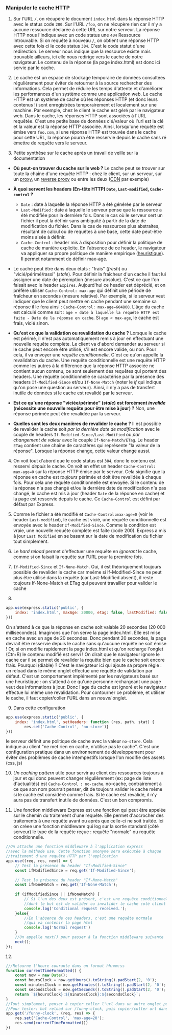 ### Manipuler le cache HTTP

1. Sur l'URL `/`, on récupère le document `index.html` dans la réponse HTTP avec le status code `200`. Sur l'URL `/foo`, on ne récupère rien car il n'y a aucune ressource déclarée à cette URL sur notre serveur. La réponse HTTP nous l'indique avec un code status une `404` Ressource Introuvable. Si on requête à nouveau `/`, on obtient une réponse HTTP avec cette fois ci le code status `304`. C'est le code statut d'une redirection. Le serveur nous indique que la ressource existe mais trouvable ailleurs, ici elle nous redirige vers le cache de notre navigateur. Le contenu de la réponse (la page index.html) est donc ici servie par le cache.

2. Le cache est un espace de stockage temporaire de données consultées régulièrement pour éviter de retourner à la source rechercher des informations. Cela permet de réduire les temps d'attente et d'améliorer les performances d'un système comme une application web. Le cache HTTP est un système de cache où les réponses HTTP (et donc leurs contenus !) sont enregistrées temporairement et localement sur une machine. Par exemple, chez le client le cache est géré par le navigateur web. Dans le cache, les réponses HTTP sont associées à l'URL requêtée. C'est une petite base de données clé/valeur où l'url est la clé et la valeur est la réponse HTTP associée. Ainsi, lorsqu'une requête est émise vers `foo.com`, si une réponse HTTP est trouvée dans le cache pour cette URL, la réponse pourra être resservie depuis le cache sans ré émettre de requête vers le serveur. 


3. Petite synthèse sur le cache après un travail de veille sur la documentation

- **Où peut-on trouver du cache sur le web ?** Le cache peut se trouver sur toute la chaîne d'une requête HTTP : chez le client, sur un serveur, sur un [proxy](https://fr.wikipedia.org/wiki/Proxy), un [reverse proxy](https://fr.wikipedia.org/wiki/Proxy_inverse) ou entre les deux ([CDN](https://fr.wikipedia.org/wiki/R%C3%A9seau_de_diffusion_de_contenu) par exemple)


- **À quoi servent les headers (En-tête HTTP) `Date`, `Last-modified`, `Cache-control` ?**
  - `Date` : date à laquelle la réponse HTTP a été générée par le serveur
  - `Last-Modified` : date à laquelle le serveur pense que la ressource a été modifiée pour la dernière fois. Dans le cas où le serveur sert un fichier il peut la définir sans ambiguité à partir de la date de modification du fichier. Dans le cas de ressources plus abstraites, résultant de calcul ou de requêtes à une base, cette date peut-être moins aisée à définir.
  - `Cache-Control` : header mis à disposition pour définir la politique de cache de manière explicite. En l'absence de ce header, le navigateur va appliquer sa propre politique de manière empirique ([heuristique](https://developer.mozilla.org/en-US/docs/Web/HTTP/Caching#heuristic_caching)). Il permet notamment de définir max-age.


- Le cache peut être dans deux états : "frais" (*fresh*) ou "vicié/périmé/rassi" (*stale*). Pour définir la fraîcheur d'un cache il faut lui assigner une date de péremption (mesure absolue). C'est ce que l'on faisait avec le header `Expires`. Aujourd'hui ce header est déprécié, et on préfère utiliser `Cache-Control: max-age` qui définit une période de fraîcheur en secondes (mesure relative). Par exemple, si le serveur veut indiquer que le client peut mettre en cache pendant une semaine sa réponse il le fera ainsi : `Cache-Control: max-age=604800`. L'âge du cache est calculé comme suit : `age = date à laquelle la requête HTTP est faite - Date de la réponse en cache`. Si `age < max-age`, le cache est frais, vicié sinon.
- **Qu'est ce que la validation ou revalidation du cache ?** Lorsque le cache est périmé, il n'est pas automatiquement remis à jour en effectuant une nouvelle requête complète. Le client va d'abord demander au serveur si le cache peut encore être utilisé, s'il est encore valide, ou non. Pour cela, il va envoyer une *requête conditionnelle*. C'est ce qu'on appelle la revalidation du cache. Une requête conditionnelle est une requête HTTP comme les autres à la différence que la réponse HTTP associée ne contient aucun contenu, ce sont seulement des requêtes qui portent des headers. Une requête conditionnelle se caractérise par la présence des headers `If-Modified-Since` et/ou `If-None-Match` (noter le *if* qui indique qu'on pose une question au serveur). Ainsi, il n'y a pas de transfert inutile de données si le cache est revalidé par le serveur.
-  **Est ce qu'une réponse "viciée/périmée" (*stale*) est forcément *invalide* (nécessite une nouvelle requête pour être mise à jour) ?** Non, une réponse périmée peut être revalidée par la serveur.
-  **Quelles sont les deux manières de revalider le cache ?** Il est possible de revalider le cache soit *par la dernière date de modification* avec le couple de headers `If-Modified-Since/Last-Modified` ou *par changement de valeur* avec le couple `If-None-Match/ETag`. Le header `ETag` contient une chaîne de caractères qui représente "la valeur de la réponse". Lorsque la réponse change, cette valeur change aussi.


4. On voit tout d'abord que le code status est `304`, donc le contenu est resservi *depuis* le cache. On voit en effet un header `Cache-Control: max-age=0` sur la réponse HTTP émise par le serveur. Cela signifie que la réponse en cache est *toujours* périmée et doit être revalidée à chaque fois. Pour cela une requête conditionnelle est envoyée. Si le contenu de la réponse n'a pas changé et/ou la dernière date de modification n'a pas changé, le cache est mis à jour (header `Date` de la réponse en cache) et la page est resservie depuis le cache. Ce `Cache-Control` est défini par défaut par Express.


5. Comme le fichier a été modifié et `Cache-Control:max-age=0` (voir le header `Last-modified`), le cache est vicié, une requête conditionnelle est envoyée avec le header `If-Modified-Since`. Comme la condition est vraie, une nouvelle requête complète est faite (code 200). Express a mis à jour `Last Modified` en se basant sur la date de modification du fichier tout simplement.


6. Le *hard reload* permet d'effectuer une requête en *ignorant* le cache, comme si on faisait la requête sur l'URL pour la première fois.


7. `If-Modified-Since` et `If-None-Match`. Oui, il est théoriquement toujours possible de revalider le cache car meême si If-Modified-Since ne peut plus être utilisé dans la requête (car Last-Modified absent), il reste toujours If-None-Match et ETag qui peuvent travailler pour valider le cache

8.

~~~js
app.use(express.static('public', {
    index: 'index.html', maxAge: 20000, etag: false, lastModified: false
}))
~~~

On s'attend à ce que la réponse en cache soit valable 20 secondes (20 000 millisecondes). Imaginons que l'on serve la page index.html. Elle est mise en cache avec un age de 20 secondes. Donc pendant 20 secondes, la page devrait être resservie depuis le cache sans qu'aucune requête ne soit émise ! Or, si on modifie rapidement la page index.html et qu'on recharge l'onglet (Ctr+R) le contenu modifié est servi ! On dirait que le navigateur ignore le cache car il se permet de revalider la requête bien que le cache soit encore frais. Pourquoi (diable) ? C'est le navigateur ici qui ajoute sa propre règle : un reload dans le même onglet effectue une requête de validation par défaut. C'est un comportement implémenté par les navigateurs basé sur une heuristique : on s'attend à ce qu'une personne rechargeant une page veut des informations à jour. Donc l'age du cache est ignoré et le navigateur effectue lui même une revalidation. Pour contourner ce problème, et utiliser le cache, il faut copier/coller l'URL dans un *nouvel* onglet.

9. Dans cette configuration 

~~~js
app.use(express.static('public', {
    index: 'index.html', setHeaders: function (res, path, stat) {
        res.set('Cache-Control', 'no-store')}
}))
~~~

le serveur définit une politique de cache avec la valeur `no-store`. Cela indique au client "ne met rien en cache, n'utilise pas le cache". C'est une configuration pratique dans un environnement de développement pour éviter des problèmes de cache intempestifs lorsque l'on modifie des assets (css, js)



10. *Un caching pattern* utile pour servir au client des ressources toujours à jour et qui donc peuvent changer régulièrement (ex: page de liste d'actualités) est `Cache-Control : no-cache`. no-cache, contrairement à ce que son nom pourrait penser, dit de toujours valider le cache même si le cache est considéré comme frais. Si le cache est revalidé, il n'y aura pas de transfert inutile de données. C'est un bon compromis.


11.  Une fonction middleware Express est une fonction qui peut être appelée sur le chemin du traitement d'une requête. Elle permet d'accrocher des traitements à une requête avant ou après que celle-ci ne soit traitée. Ici on créee une fonction middleware qui log sur la sortie standard (côté serveur) le type de la requête reçue : requête "normale" ou requête conditionnelle.

~~~js
//On attache une fonction middleware à l'application express
//avec la méthode use. Cette fonction anonyme sera exécutée à chaque
//traitement d'une requête HTTP par l'application
app.use((req, res, next) => {
    // Test la présence du header "If-Modified-Since"
    const ifModifiedSince = req.get('If-Modified-Since');
    
    // Test la présence du header "If-None-Match"
    const ifNoneMatch = req.get('If-None-Match');
    
    if (ifModifiedSince || ifNoneMatch) {
        // Si l'un des deux est présent, c'est une requête conditionnelle
        //dont le but est de valider ou invalider le cache coté client
        console.log('Conditional request received.');
    }else{
        //En l'absence de ces headers, c'est une requête normale
        //qui va contenir la page html
        console.log('Normal request')
    }
    //On appelle next() pour passer à la fonction middleware suivante
    next();
});
~~~


12.  

~~~js
///Retourne l'heure courante dans un format hh:mm:ss
function currentTimeFormatted() {
    const now = new Date();
    const hoursClock = now.getHours().toString().padStart(2, '0');
    const minutesClock = now.getMinutes().toString().padStart(2, '0');
    const secondsClock = now.getSeconds().toString().padStart(2, '0');
    return `${hoursClock}:${minutesClock}:${secondsClock}`;
}
//Tout simplement, penser à copier coller l'url dans un autre onglet pour utiliser le cache. Cf question 8.
//Pour tester: hot reload sur /funny-clock, puis copier/coller url dans un autre tab
app.get('/funny-clock', (req, res) => {
    res.set('Cache-Control', 'max-age=20');
    res.send(currentTimeFormatted())
})
~~~